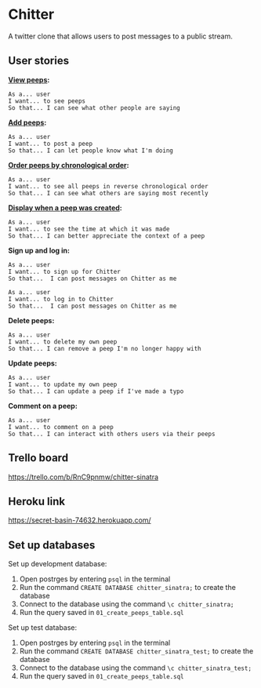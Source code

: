# Chitter

A twitter clone that allows users to post messages to a public stream.

## User stories

**[View peeps](https://trello.com/c/Vtxx99y1):**
```
As a... user
I want... to see peeps
So that... I can see what other people are saying
```

**[Add peeps](https://trello.com/c/ZAXgeRjL):**
```
As a... user
I want... to post a peep
So that... I can let people know what I'm doing
```

**[Order peeps by chronological order](https://trello.com/c/c2JzuC9k):**
```
As a... user
I want... to see all peeps in reverse chronological order
So that... I can see what others are saying most recently
```

**[Display when a peep was created](https://trello.com/c/V1jMAkdk):**
```
As a... user
I want... to see the time at which it was made
So that... I can better appreciate the context of a peep
```

**Sign up and log in:**
```
As a... user
I want... to sign up for Chitter
So that...  I can post messages on Chitter as me
```

```
As a... user
I want... to log in to Chitter
So that...  I can post messages on Chitter as me
```

**Delete peeps:**
```
As a... user
I want... to delete my own peep
So that... I can remove a peep I'm no longer happy with
```

**Update peeps:**
```
As a... user
I want... to update my own peep
So that... I can update a peep if I've made a typo
```

**Comment on a peep:**
```
As a... user
I want... to comment on a peep
So that... I can interact with others users via their peeps
```

## Trello board
https://trello.com/b/RnC9pnmw/chitter-sinatra

## Heroku link
https://secret-basin-74632.herokuapp.com/

## Set up databases

Set up development database:
1. Open postrges by entering `psql` in the terminal
2. Run the command `CREATE DATABASE chitter_sinatra;` to create the database
3. Connect to the database using the command `\c chitter_sinatra;`
4. Run the query saved in `01_create_peeps_table.sql`

Set up test database:
1. Open postrges by entering `psql` in the terminal
2. Run the command `CREATE DATABASE chitter_sinatra_test;` to create the database
3. Connect to the database using the command `\c chitter_sinatra_test;`
4. Run the query saved in `01_create_peeps_table.sql`
